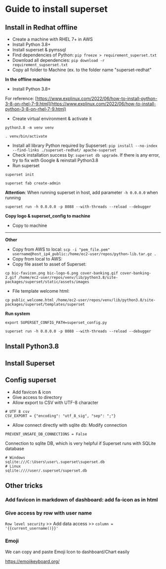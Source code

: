 # Guide to install superset

## Install in Redhat offline

- Create a machine with RHEL 7+ in AWS
- Install Python 3.8+
- Install superset & pymssql
- Find dependencies of Python: `pip freeze > requirement_superset.txt`
- Download all dependencies: `pip download -r requirement_supserset.txt`
- Copy all folder to Machine (ex. to the folder name "superset-redhat"

**In the offline machine**

- Install Python 3.8+

For reference: [https://www.explinux.com/2022/06/how-to-install-python-3-8-on-rhel-7-9.html](https://www.explinux.com/2022/06/how-to-install-python-3-8-on-rhel-7-9.html)

- Create virtual environment & activate it

`python3.8 -m venv venv`

`. venv/bin/activate`

- Install all library Python required by Supserset: `pip install --no-index --find-links ./superset-redhat/ apache-superset`
- Check installation success by: `superset db upgrade`. If there is any error, try to fix with Google & reinstall Python3.8
- Run superset

`superset init`

`superset fab create-admin`

**Attention**: When running superset in host, add parameter `-h 0.0.0.0` when running

`superset run -h 0.0.0.0 -p 8088 --with-threads --reload --debugger`

**Copy logo & superset_config to machine**

- Copy to machine

---

**Other**

- Copy from AWS to local: `scp -i "pem_file.pem" username@host_ip4_public:/home/ec2-user/repos/python-lib.tar.gz .`
- Copy from local to AWS: 
- Copy file asset to asset of Superset:

`cp bic-favicon.png bic-logo-6.png cover-banking.gif cover-banking-2.gif /home/ec2-user/repos/venv/lib/python3.8/site-packages/superset/static/assets/images`

- File template welcome html:

`cp public_welcome.html /home/ec2-user/repos/venv/lib/python3.8/site-packages/superset/templates/superset`

**Run system**

`export SUPERSET_CONFIG_PATH=superset_config.py`

`superset run -h 0.0.0.0 -p 8088 --with-threads --reload --debugger`

## Install Python3.8

## Install Superset

## Config superset

- Add favicon & icon
- Give access to directory
- Allow export to CSV with UTF-8 character

```
# UTF 8 csv
CSV_EXPORT = {"encoding": "utf_8_sig", "sep": ";"}
```

- Allow connect directly with sqlite db: Modify connection

```
PREVENT_UNSAFE_DB_CONNECTIONS = False
```

Connection to sqlite DB, which is very helpful if Superset runs with SQLite database

```
# Windows
sqlite:///C:\Users\user\.superset\superset.db
# Linux
sqlite:////user/.superset/superset.db
```


## Other tricks

### Add favicon in markdown of dashboard: add fa-icon as in html
### Give access by row with user name 

`Row level security` >> Add data access >> `column = '{{current_username()}}'`

### Emoji

We can copy and paste Emoji Icon to dashboard/Chart easily

https://emojikeyboard.org/


